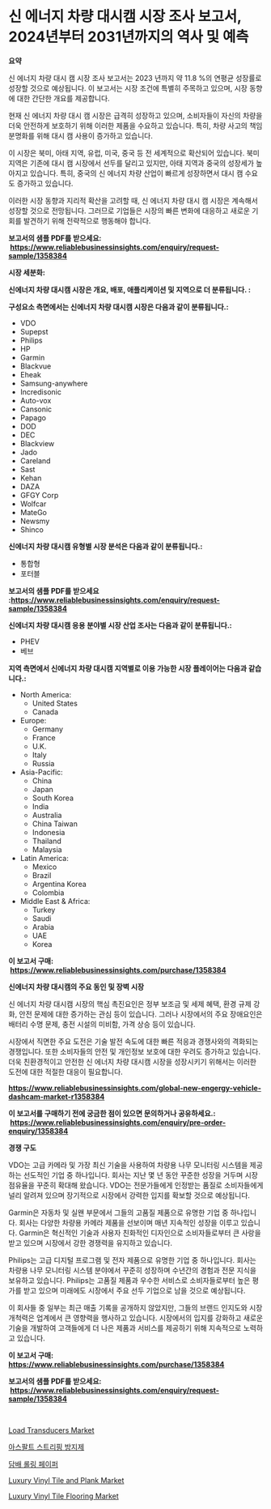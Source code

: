 <p><h1>신 에너지 차량 대시캠 시장 조사 보고서, 2024년부터 2031년까지의 역사 및 예측</h1></p><p><strong>요약</strong></p>
<p><p>신 에너지 차량 대시 캠 시장 조사 보고서는 2023 년까지 약 11.8 %의 연평균 성장률로 성장할 것으로 예상됩니다. 이 보고서는 시장 조건에 특별히 주목하고 있으며, 시장 동향에 대한 간단한 개요를 제공합니다. </p><p>현재 신 에너지 차량 대시 캠 시장은 급격히 성장하고 있으며, 소비자들이 자신의 차량을 더욱 안전하게 보호하기 위해 이러한 제품을 수요하고 있습니다. 특히, 차량 사고의 책임 분명화를 위해 대시 캠 사용이 증가하고 있습니다.</p><p>이 시장은 북미, 아태 지역, 유럽, 미국, 중국 등 전 세계적으로 확산되어 있습니다. 북미 지역은 기존에 대시 캠 시장에서 선두를 달리고 있지만, 아태 지역과 중국의 성장세가 높아지고 있습니다. 특히, 중국의 신 에너지 차량 산업이 빠르게 성장하면서 대시 캠 수요도 증가하고 있습니다.</p><p>이러한 시장 동향과 지리적 확산을 고려할 때, 신 에너지 차량 대시 캠 시장은 계속해서 성장할 것으로 전망됩니다. 그러므로 기업들은 시장의 빠른 변화에 대응하고 새로운 기회를 발견하기 위해 전략적으로 행동해야 합니다.</p></p>
<p><strong>보고서의 샘플 PDF를 받으세요: &nbsp;<a href="https://www.reliablebusinessinsights.com/enquiry/request-sample/1358384">https://www.reliablebusinessinsights.com/enquiry/request-sample/1358384</a></strong></p>
<p><strong>시장 세분화:</strong></p>
<p><strong> 신에너지 차량 대시캠 시장은 개요, 배포, 애플리케이션 및 지역으로 더 분류됩니다. :</strong></p>
<p><strong>구성요소 측면에서는 신에너지 차량 대시캠 시장은 다음과 같이 분류됩니다.:</strong></p>
<p><ul><li>VDO</li><li>Supepst</li><li>Philips</li><li>HP</li><li>Garmin</li><li>Blackvue</li><li>Eheak</li><li>Samsung-anywhere</li><li>Incredisonic</li><li>Auto-vox</li><li>Cansonic</li><li>Papago</li><li>DOD</li><li>DEC</li><li>Blackview</li><li>Jado</li><li>Careland</li><li>Sast</li><li>Kehan</li><li>DAZA</li><li>GFGY Corp</li><li>Wolfcar</li><li>MateGo</li><li>Newsmy</li><li>Shinco</li></ul></p>
<p><strong> 신에너지 차량 대시캠 유형별 시장 분석은 다음과 같이 분류됩니다.:</strong></p>
<p><ul><li>통합형</li><li>포터블</li></ul></p>
<p><strong>보고서의 샘플 PDF를 받으세요 :<a href="https://www.reliablebusinessinsights.com/enquiry/request-sample/1358384">https://www.reliablebusinessinsights.com/enquiry/request-sample/1358384</a></strong></p>
<p><strong> 신에너지 차량 대시캠 응용 분야별 시장 산업 조사는 다음과 같이 분류됩니다.:</strong></p>
<p><ul><li>PHEV</li><li>베브</li></ul></p>
<p><strong>지역 측면에서 신에너지 차량 대시캠 지역별로 이용 가능한 시장 플레이어는 다음과 같습니다.:</strong></p>
<p><ul>
    <li>
        North America:
        <ul>
            <li>United States</li>
            <li>Canada</li>
        </ul>
    </li>
    <li>
        Europe:
        <ul>
            <li>Germany</li>
            <li>France</li>
            <li>U.K.</li>
            <li>Italy</li>
            <li>Russia</li>
        </ul>
    </li>
    <li>
        Asia-Pacific:
        <ul>
            <li>China</li>
            <li>Japan</li>
            <li>South Korea</li>
            <li>India</li>
            <li>Australia</li>
            <li>China Taiwan</li>
            <li>Indonesia</li>
            <li>Thailand</li>
            <li>Malaysia</li>
        </ul>
    </li>
    <li>
        Latin America:
        <ul>
            <li>Mexico</li>
            <li>Brazil</li>
            <li>Argentina Korea</li>
            <li>Colombia</li>
        </ul>
    </li>
    <li>
        Middle East & Africa:
        <ul>
            <li>Turkey</li>
            <li>Saudi</li>
            <li>Arabia</li>
            <li>UAE</li>
            <li>Korea</li>
        </ul>
    </li>
    </ul></p>
<p><strong>이 보고서 구매: &nbsp;<a href="https://www.reliablebusinessinsights.com/purchase/1358384">https://www.reliablebusinessinsights.com/purchase/1358384</a></strong></p>
<p><strong>신에너지 차량 대시캠의 주요 동인 및 장벽 시장</strong></p>
<p><p>신 에너지 차량 대시캠 시장의 핵심 촉진요인은 정부 보조금 및 세제 혜택, 환경 규제 강화, 안전 문제에 대한 증가하는 관심 등이 있습니다. 그러나 시장에서의 주요 장애요인은 배터리 수명 문제, 충전 시설의 미비함, 가격 상승 등이 있습니다.</p><p>시장에서 직면한 주요 도전은 기술 발전 속도에 대한 빠른 적응과 경쟁사와의 격화되는 경쟁입니다. 또한 소비자들의 안전 및 개인정보 보호에 대한 우려도 증가하고 있습니다. 더욱 친환경적이고 안전한 신 에너지 차량 대시캠 시장을 성장시키기 위해서는 이러한 도전에 대한 적절한 대응이 필요합니다.</p></p>
<p><strong><a href="https://www.reliablebusinessinsights.com/global-new-engergy-vehicle-dashcam-market-r1358384">https://www.reliablebusinessinsights.com/global-new-engergy-vehicle-dashcam-market-r1358384</a></strong></p>
<p><strong>이 보고서를 구매하기 전에 궁금한 점이 있으면 문의하거나 공유하세요.: &nbsp;<a href="https://www.reliablebusinessinsights.com/enquiry/pre-order-enquiry/1358384">https://www.reliablebusinessinsights.com/enquiry/pre-order-enquiry/1358384</a></strong></p>
<p><strong>경쟁 구도</strong></p>
<p><p>VDO는 고급 카메라 및 가장 최신 기술을 사용하여 차량용 나무 모니터링 시스템을 제공하는 선도적인 기업 중 하나입니다. 회사는 지난 몇 년 동안 꾸준한 성장을 거두며 시장 점유율을 꾸준히 확대해 왔습니다. VDO는 전문가들에게 인정받는 품질로 소비자들에게 널리 알려져 있으며 장기적으로 시장에서 강력한 입지를 확보할 것으로 예상됩니다.</p><p>Garmin은 자동차 및 실왠 부문에서 그들의 고품질 제품으로 유명한 기업 중 하나입니다. 회사는 다양한 차량용 카메라 제품을 선보이며 매년 지속적인 성장을 이루고 있습니다. Garmin은 혁신적인 기술과 사용자 친화적인 디자인으로 소비자들로부터 큰 사랑을 받고 있으며 시장에서 강한 경쟁력을 유지하고 있습니다.</p><p>Philips는 고급 디지털 프로그램 및 전자 제품으로 유명한 기업 중 하나입니다. 회사는 차량용 나무 모니터링 시스템 분야에서 꾸준히 성장하며 수년간의 경험과 전문 지식을 보유하고 있습니다. Philips는 고품질 제품과 우수한 서비스로 소비자들로부터 높은 평가를 받고 있으며 미래에도 시장에서 주요 선두 기업으로 남을 것으로 예상됩니다.</p><p>이 회사들 중 일부는 최근 매출 기록을 공개하지 않았지만, 그들의 브랜드 인지도와 시장 개척력은 업계에서 큰 영향력을 행사하고 있습니다. 시장에서의 입지를 강화하고 새로운 기술을 개발하여 고객들에게 더 나은 제품과 서비스를 제공하기 위해 지속적으로 노력하고 있습니다.</p></p>
<p><strong>이 보고서 구매: &nbsp; <a href="https://www.reliablebusinessinsights.com/purchase/1358384">https://www.reliablebusinessinsights.com/purchase/1358384</a></strong></p>
<p><strong>보고서의 샘플 PDF를 받으세요: &nbsp;<a href="https://www.reliablebusinessinsights.com/enquiry/request-sample/1358384">https://www.reliablebusinessinsights.com/enquiry/request-sample/1358384</a></strong><strong></strong></p>
<p>&nbsp;</p>
<p><p><a href="https://issuu.com/reportprime-2/docs/load-transducers-market-size-2030.pptx">Load Transducers Market</a></p><p><a href="https://github.com/nuekbpymrrz5/Market-Research-Report-List-2/blob/main/318071284484.md">아스팔트 스트리핑 방지제</a></p><p><a href="https://github.com/BrettWeberrt8767765/Market-Research-Report-List-1/blob/main/994469384485.md">담배 롤링 페이퍼</a></p><p><a href="https://github.com/AdrianaPaucek2023/Market-Research-Report-List-1/blob/main/luxury-vinyl-tile-and-plank-market.md">Luxury Vinyl Tile and Plank Market</a></p><p><a href="https://github.com/lorenzaSchmeler/Market-Research-Report-List-1/blob/main/luxury-vinyl-tile-flooring-market.md">Luxury Vinyl Tile Flooring Market</a></p></p>